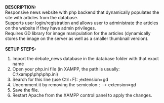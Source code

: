 <strong>DESCRIPTION:</strong>  
Responsive news website with php backend that dynamically populates the site with articles from the database.  
Supports user login/registration and allows user to administrate the articles on the website if they have admin privileges.  
Requires GD library for image manipulation for the articles (dynamically stores the image on the server as well as a smaller thumbnail version).
<br><br>
<strong>SETUP STEPS:</strong>
1. Import the debate_news database in the database folder with that exact name
2. Open your php.ini file (in XAMPP, the path is usually: C:\xampp\php\php.ini)
3. Search for this line (use Ctrl+F): ;extension=gd  
4. Uncomment it by removing the semicolon ; --> extension=gd  
5. Save the file.  
6. Restart Apache from the XAMPP control panel to apply the changes.  
